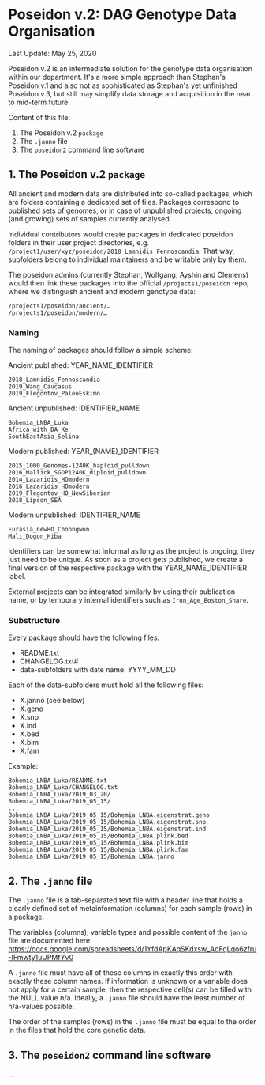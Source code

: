# Poseidon v.2: DAG Genotype Data Organisation
Last Update: May 25, 2020

Poseidon v.2 is an intermediate solution for the genotype data organisation within our department. It's a more simple approach than Stephan's Poseidon v.1 and also not as sophisticated as Stephan's yet unfinished Poseidon v.3, but still may simplify data storage and acquisition in the near to mid-term future.

Content of this file:

1. The Poseidon v.2 `package`
2. The `.janno` file
3. The `poseidon2` command line software

## 1. The Poseidon v.2 `package`

All ancient and modern data are distributed into so-called packages, which are folders containing a dedicated set of files. Packages correspond to published sets of genomes, or in case of unpublished projects, ongoing (and growing) sets of samples currently analysed.

Individual contributors would create packages in dedicated poseidon folders in their user project directories, e.g. `/project1/user/xyz/poseidon/2018_Lamnidis_Fennoscandia`. That way, subfolders belong to individual maintainers and be writable only by them. 

The poseidon admins (currently Stephan, Wolfgang, Ayshin and Clemens) would then link these packages into the official `/projects1/poseidon` repo, where we distinguish ancient and modern genotype data:

```
/projects1/poseidon/ancient/…  
/projects1/poseidon/modern/…
```

### Naming

The naming of packages should follow a simple scheme:

Ancient published: YEAR_NAME_IDENTIFIER

```
2018_Lamnidis_Fennoscandia  
2019_Wang_Caucasus  
2019_Flegontov_PaleoEskimo  
```

Ancient unpublished: IDENTIFIER_NAME

```
Bohemia_LNBA_Luka  
Africa_with_DA_Ke  
SouthEastAsia_Selina  
```

Modern published: YEAR_(NAME)_IDENTIFIER

```
2015_1000_Genomes-1240K_haploid_pulldown
2016_Mallick_SGDP1240K_diploid_pulldown
2014_Lazaridis_HOmodern
2016_Lazaridis_HOmodern
2019_Flegontov_HO_NewSiberian
2018_Lipson_SEA
```

Modern unpublished: IDENTIFIER_NAME

```
Eurasia_newHO_Choongwon  
Mali_Dogon_Hiba
```

Identifiers can be somewhat informal as long as the project is ongoing, they just need to be unique. As soon as a project gets published, we create a final version of the respective package with the YEAR_NAME_IDENTIFIER label.

External projects can be integrated similarly by using their publication name, or by temporary internal identifiers such as `Iron_Age_Boston_Share`.

### Substructure

Every package should have the following files: 

- README.txt
- CHANGELOG.txt#
- data-subfolders with date name: YYYY_MM_DD

Each of the data-subfolders must hold all the following files:

- X.janno (see below)
- X.geno
- X.snp
- X.ind
- X.bed
- X.bim
- X.fam

Example:

```
Bohemia_LNBA_Luka/README.txt
Bohemia_LNBA_Luka/CHANGELOG.txt
Bohemia_LNBA_Luka/2019_03_20/
Bohemia_LNBA_Luka/2019_05_15/  
...  
Bohemia_LNBA_Luka/2019_05_15/Bohemia_LNBA.eigenstrat.geno
Bohemia_LNBA_Luka/2019_05_15/Bohemia_LNBA.eigenstrat.snp
Bohemia_LNBA_Luka/2019_05_15/Bohemia_LNBA.eigenstrat.ind
Bohemia_LNBA_Luka/2019_05_15/Bohemia_LNBA.plink.bed
Bohemia_LNBA_Luka/2019_05_15/Bohemia_LNBA.plink.bim
Bohemia_LNBA_Luka/2019_05_15/Bohemia_LNBA.plink.fam
Bohemia_LNBA_Luka/2019_05_15/Bohemia_LNBA.janno
```

## 2. The `.janno` file

The `.janno` file is a tab-separated text file with a header line that holds a clearly defined set of metainformation (columns) for each sample (rows) in a package. 

The variables (columns), variable types and possible content of the `janno` file are documented here: https://docs.google.com/spreadsheets/d/1YfdApKAqSKdxsw_AdFqLqo6zfru-IFmwty1uUPMfYv0

A `.janno` file must have all of these columns in exactly this order with exactly these column names. If information is unknown or a variable does not apply for a certain sample, then the respective cell(s) can be filled with the NULL value n/a. Ideally, a `.janno` file should have the least number of n/a-values possible.

The order of the samples (rows) in the `.janno` file must be equal to the order in the files that hold the core genetic data.

## 3. The `poseidon2` command line software

...
